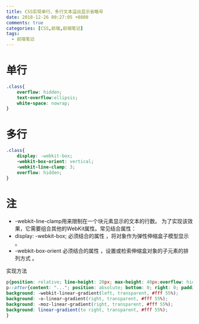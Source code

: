 ```yaml
---
title: CSS实现单行、多行文本溢出显示省略号
date: 2018-12-26 00:27:05 +0800
comments: true
categories: [CSS,前端,前端笔记]
tags:
  - 前端笔记
---
```



# 单行

``` css
.class{
    overflow: hidden;
    text-overflow:ellipsis;
    white-space: nowrap;
}

```


# 多行

``` css
.class{
    display: -webkit-box;
    -webkit-box-orient: vertical;
    -webkit-line-clamp: 3;
    overflow: hidden;
}

```

# 注
- -webkit-line-clamp用来限制在一个块元素显示的文本的行数。 为了实现该效果，它需要组合其他的WebKit属性。常见结合属性：
- display: -webkit-box; 必须结合的属性 ，将对象作为弹性伸缩盒子模型显示 。
- -webkit-box-orient 必须结合的属性 ，设置或检索伸缩盒对象的子元素的排列方式 。

实现方法

``` css
p{position: relative; line-height: 20px; max-height: 40px;overflow: hidden;}
p::after{content: "..."; position: absolute; bottom: 0; right: 0; padding-left: 40px;
background: -webkit-linear-gradient(left, transparent, #fff 55%);
background: -o-linear-gradient(right, transparent, #fff 55%);
background: -moz-linear-gradient(right, transparent, #fff 55%);
background: linear-gradient(to right, transparent, #fff 55%);
}

```




